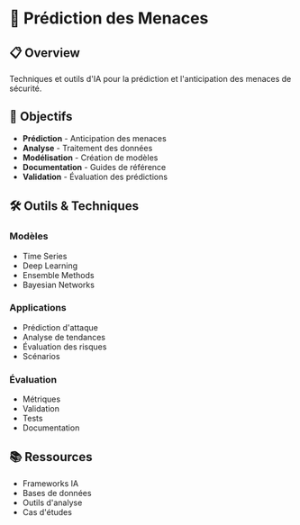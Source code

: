 # 🔮 Prédiction des Menaces

## 📋 Overview

Techniques et outils d'IA pour la prédiction et l'anticipation des menaces de sécurité.

## 🎯 Objectifs

- **Prédiction** - Anticipation des menaces
- **Analyse** - Traitement des données
- **Modélisation** - Création de modèles
- **Documentation** - Guides de référence
- **Validation** - Évaluation des prédictions

## 🛠️ Outils & Techniques

### Modèles
- Time Series
- Deep Learning
- Ensemble Methods
- Bayesian Networks

### Applications
- Prédiction d'attaque
- Analyse de tendances
- Évaluation des risques
- Scénarios

### Évaluation
- Métriques
- Validation
- Tests
- Documentation

## 📚 Ressources

- Frameworks IA
- Bases de données
- Outils d'analyse
- Cas d'études 